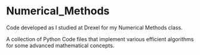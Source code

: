 # Numerical_Methods

Code developed as I studied at Drexel for my Numerical Methods class. 

A collection of Python Code files that implement various efficient algorithms for some advanced mathematical concepts. 
